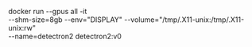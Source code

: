 docker run --gpus all -it \
  --shm-size=8gb --env="DISPLAY" --volume="/tmp/.X11-unix:/tmp/.X11-unix:rw" \
  --name=detectron2 detectron2:v0

